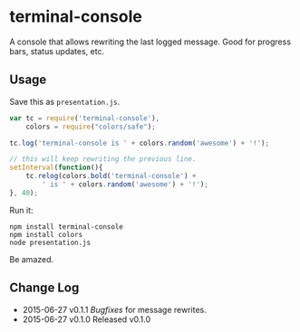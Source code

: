 # terminal-console

A console that allows rewriting the last logged message. Good for progress bars, status updates, etc.

## Usage

Save this as `presentation.js`.

```javascript
var tc = require('terminal-console'),
    colors = require("colors/safe");

tc.log('terminal-console is ' + colors.random('awesome') + '!');

// this will keep rewriting the previous line.
setInterval(function(){
    tc.relog(colors.bold('terminal-console') +
        ' is ' + colors.random('awesome') + '!');
}, 40);
```

Run it:

```
npm install terminal-console
npm install colors
node presentation.js
```

Be amazed.

## Change Log

* 2015-06-27 v0.1.1 *Bugfixes* for message rewrites.
* 2015-06-27 v0.1.0 Released v0.1.0
